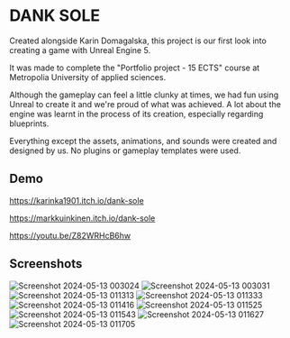 
# DANK SOLE

Created alongside Karin Domagalska, this project is our first look into creating a game with Unreal Engine 5. 

It was made to complete the "Portfolio project - 15 ECTS" course at Metropolia University of applied sciences. 

Although the gameplay can feel a little clunky at times, we had fun using Unreal to create it and we're proud of what was achieved. A lot about the engine was learnt in the process of its creation, especially regarding blueprints.

Everything except the assets, animations, and sounds were created and designed by us. No plugins or gameplay templates were used.


## Demo

https://karinka1901.itch.io/dank-sole

https://markkuinkinen.itch.io/dank-sole

https://youtu.be/Z82WRHcB6hw


## Screenshots

![Screenshot 2024-05-13 003024](https://github.com/markkuinkinen/Dank-Souls/assets/60856417/0f52340b-5877-42db-b6c1-977b96a1341b)
![Screenshot 2024-05-13 003031](https://github.com/markkuinkinen/Dank-Souls/assets/60856417/7ef0a850-bb0c-449b-b93d-35a6ece96e72)
![Screenshot 2024-05-13 011313](https://github.com/markkuinkinen/Dank-Souls/assets/60856417/84444bd0-20e5-4119-b42f-87a80b18db50)
![Screenshot 2024-05-13 011333](https://github.com/markkuinkinen/Dank-Souls/assets/60856417/c355f5e1-80bd-403d-870b-de0404d9ef1c)
![Screenshot 2024-05-13 011416](https://github.com/markkuinkinen/Dank-Souls/assets/60856417/d6da9c37-4441-4bea-927f-7c1aaa8a5deb)
![Screenshot 2024-05-13 011525](https://github.com/markkuinkinen/Dank-Souls/assets/60856417/160bb03b-1546-4527-998f-9b4038bd5a28)
![Screenshot 2024-05-13 011543](https://github.com/markkuinkinen/Dank-Souls/assets/60856417/4a911ca8-900a-4a8a-9f7f-af6ee2625513)
![Screenshot 2024-05-13 011627](https://github.com/markkuinkinen/Dank-Souls/assets/60856417/71f4c7d0-2d00-42a3-a69a-98b95d50c008)
![Screenshot 2024-05-13 011705](https://github.com/markkuinkinen/Dank-Souls/assets/60856417/58d5a801-7976-496f-9b7d-954f26a213a6)

